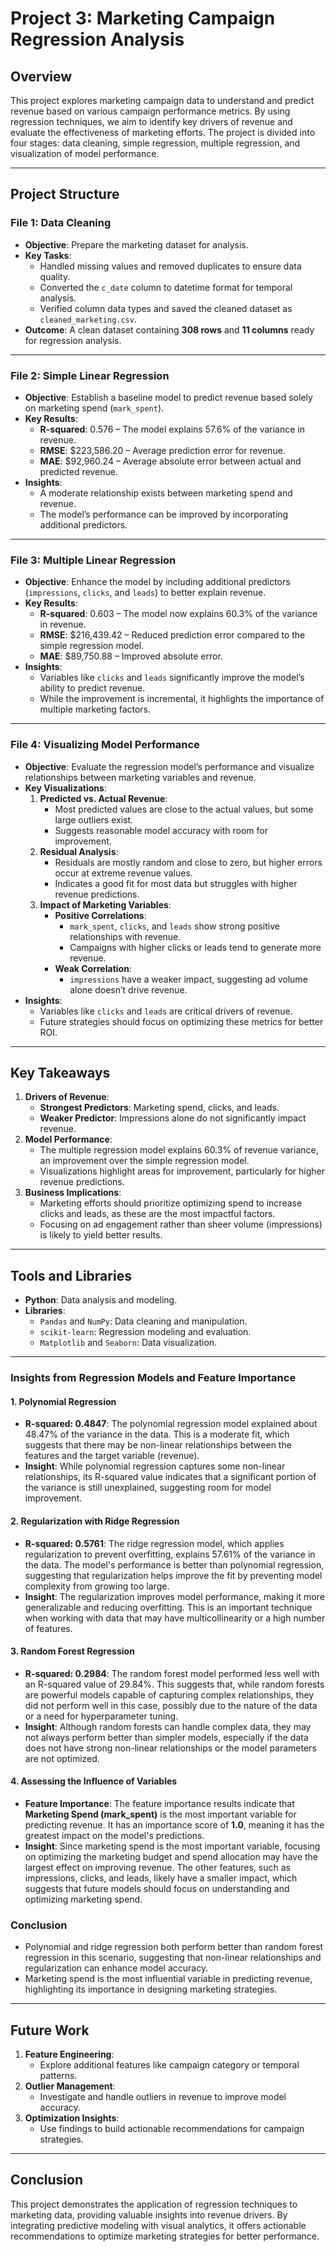 # Project 3: Marketing Campaign Regression Analysis

## Overview

This project explores marketing campaign data to understand and predict revenue based on various campaign performance metrics. By using regression techniques, we aim to identify key drivers of revenue and evaluate the effectiveness of marketing efforts. The project is divided into four stages: data cleaning, simple regression, multiple regression, and visualization of model performance.

---

## Project Structure

### **File 1: Data Cleaning**
- **Objective**: Prepare the marketing dataset for analysis.
- **Key Tasks**:
  - Handled missing values and removed duplicates to ensure data quality.
  - Converted the `c_date` column to datetime format for temporal analysis.
  - Verified column data types and saved the cleaned dataset as `cleaned_marketing.csv`.
- **Outcome**: A clean dataset containing **308 rows** and **11 columns** ready for regression analysis.

---

### **File 2: Simple Linear Regression**
- **Objective**: Establish a baseline model to predict revenue based solely on marketing spend (`mark_spent`).
- **Key Results**:
  - **R-squared**: 0.576 – The model explains 57.6% of the variance in revenue.
  - **RMSE**: $223,586.20 – Average prediction error for revenue.
  - **MAE**: $92,960.24 – Average absolute error between actual and predicted revenue.
- **Insights**:
  - A moderate relationship exists between marketing spend and revenue.
  - The model’s performance can be improved by incorporating additional predictors.

---

### **File 3: Multiple Linear Regression**
- **Objective**: Enhance the model by including additional predictors (`impressions`, `clicks`, and `leads`) to better explain revenue.
- **Key Results**:
  - **R-squared**: 0.603 – The model now explains 60.3% of the variance in revenue.
  - **RMSE**: $216,439.42 – Reduced prediction error compared to the simple regression model.
  - **MAE**: $89,750.88 – Improved absolute error.
- **Insights**:
  - Variables like `clicks` and `leads` significantly improve the model’s ability to predict revenue.
  - While the improvement is incremental, it highlights the importance of multiple marketing factors.

---

### **File 4: Visualizing Model Performance**
- **Objective**: Evaluate the regression model’s performance and visualize relationships between marketing variables and revenue.
- **Key Visualizations**:
  1. **Predicted vs. Actual Revenue**:
     - Most predicted values are close to the actual values, but some large outliers exist.
     - Suggests reasonable model accuracy with room for improvement.
  2. **Residual Analysis**:
     - Residuals are mostly random and close to zero, but higher errors occur at extreme revenue values.
     - Indicates a good fit for most data but struggles with higher revenue predictions.
  3. **Impact of Marketing Variables**:
     - **Positive Correlations**:
       - `mark_spent`, `clicks`, and `leads` show strong positive relationships with revenue.
       - Campaigns with higher clicks or leads tend to generate more revenue.
     - **Weak Correlation**:
       - `impressions` have a weaker impact, suggesting ad volume alone doesn’t drive revenue.
- **Insights**:
  - Variables like `clicks` and `leads` are critical drivers of revenue.
  - Future strategies should focus on optimizing these metrics for better ROI.

---

## Key Takeaways

1. **Drivers of Revenue**:
   - **Strongest Predictors**: Marketing spend, clicks, and leads.
   - **Weaker Predictor**: Impressions alone do not significantly impact revenue.
2. **Model Performance**:
   - The multiple regression model explains 60.3% of revenue variance, an improvement over the simple regression model.
   - Visualizations highlight areas for improvement, particularly for higher revenue predictions.
3. **Business Implications**:
   - Marketing efforts should prioritize optimizing spend to increase clicks and leads, as these are the most impactful factors.
   - Focusing on ad engagement rather than sheer volume (impressions) is likely to yield better results.

---

## Tools and Libraries

- **Python**: Data analysis and modeling.
- **Libraries**:
  - `Pandas` and `NumPy`: Data cleaning and manipulation.
  - `scikit-learn`: Regression modeling and evaluation.
  - `Matplotlib` and `Seaborn`: Data visualization.

---
### Insights from Regression Models and Feature Importance

#### 1. Polynomial Regression
- **R-squared: 0.4847**: The polynomial regression model explained about 48.47% of the variance in the data. This is a moderate fit, which suggests that there may be non-linear relationships between the features and the target variable (revenue). 
- **Insight**: While polynomial regression captures some non-linear relationships, its R-squared value indicates that a significant portion of the variance is still unexplained, suggesting room for model improvement.

#### 2. Regularization with Ridge Regression
- **R-squared: 0.5761**: The ridge regression model, which applies regularization to prevent overfitting, explains 57.61% of the variance in the data. The model's performance is better than polynomial regression, suggesting that regularization helps improve the fit by preventing model complexity from growing too large.
- **Insight**: The regularization improves model performance, making it more generalizable and reducing overfitting. This is an important technique when working with data that may have multicollinearity or a high number of features.

#### 3. Random Forest Regression
- **R-squared: 0.2984**: The random forest model performed less well with an R-squared value of 29.84%. This suggests that, while random forests are powerful models capable of capturing complex relationships, they did not perform well in this case, possibly due to the nature of the data or a need for hyperparameter tuning.
- **Insight**: Although random forests can handle complex data, they may not always perform better than simpler models, especially if the data does not have strong non-linear relationships or the model parameters are not optimized.

#### 4. Assessing the Influence of Variables
- **Feature Importance**: The feature importance results indicate that **Marketing Spend (mark_spent)** is the most important variable for predicting revenue. It has an importance score of **1.0**, meaning it has the greatest impact on the model's predictions.
- **Insight**: Since marketing spend is the most important variable, focusing on optimizing the marketing budget and spend allocation may have the largest effect on improving revenue. The other features, such as impressions, clicks, and leads, likely have a smaller impact, which suggests that future models should focus on understanding and optimizing marketing spend.

### Conclusion
- Polynomial and ridge regression both perform better than random forest regression in this scenario, suggesting that non-linear relationships and regularization can enhance model accuracy.
- Marketing spend is the most influential variable in predicting revenue, highlighting its importance in designing marketing strategies.

---
## Future Work

1. **Feature Engineering**:
   - Explore additional features like campaign category or temporal patterns.
2. **Outlier Management**:
   - Investigate and handle outliers in revenue to improve model accuracy.
3. **Optimization Insights**:
   - Use findings to build actionable recommendations for campaign strategies.

---

## Conclusion

This project demonstrates the application of regression techniques to marketing data, providing valuable insights into revenue drivers. By integrating predictive modeling with visual analytics, it offers actionable recommendations to optimize marketing strategies for better performance.
